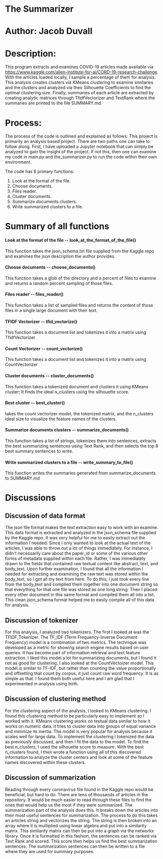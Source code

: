 # The Summarizer
# Author: Jacob Duvall


# Description:
This program extracts and examines COVID-19 articles made available via https://www.kaggle.com/allen-institute-for-ai/CORD-19-research-challenge. With the articles loaded locally, I sample a percentage of them for analysis. This analysis creates clusters via KMeans clustering to examine similaries and the clusters and analyzed via their Silhouette Coefficients to find the optimal clustering size. Finally, summaries of each article are extracted by creating analytic matrices through TfidfVectorizer and TextRank where the summaries are printed to the file SUMMARY.md.

# Process:
The process of the code is outlined and explained as follows:
This project is primarily an analysis based project. There are two paths one can take to follow along. First, I have uploaded a Jupyter notebook that can simply be analyzed to gain the insight of the project. If not this, then one can examine my code in main.py and the_summarizer.py to run the code within their own environment. 

The code has 6 primary functions:
1. Look at the format of the file.
2. Choose documents.
3. Files reader.
4. Cluster documents.
5. Summarize documents clusters.
6. Write summarized clusters to a file.

# Summary of all functions
#### Look at the format of the file -- look_at_the_format_of_the_file()
This function takes the json_schema.txt file supplied from the Kaggle repo and examines the json description the author provides.

#### Choose documents -- choose_documents()
This function takes a glob of the directory and a percent of files to examine and returns a random percent sampling of those files.

#### Files reader -- files_reader()
This function takes a list of sampled files and returns the content of those files in a single large document with their text.

#### TFIDF Vectorizer -- tfid_vectorize()
This function takes a document list and tokenizes it into a matrix using TfidfVectorizer

#### Count Vectorizer -- count_vectorize()
This function takes a document list and tokenizes it into a matrix using CountVectorizer

#### Cluster documents -- cluster_documents()
This function takes a tokenized document and clusters it using KMeans cluster; It finds the ideal n_clusters using the silhouette score.

#### Best cluster -- best_cluster()
takes the count vectorizer model, the tokenized matrix, and the n_clusters ideal size to visualize the feature names of the clusters.

#### Summarize documents clusters -- summarize_documents()
This function takes a list of strings, tokenizes them into sentences, extracts the best summarizing sentences using Text Rank, and then selects the top 8 best summary sentences to write.

#### Write summarized clusters to a file -- write_summary_to_file()
This function writes the summaries generated from summarize_documents to SUMMARY.md

# Discussions
## Discussion of data format
The json file format makes the text extraction easy to work with an examine. This data format is extracted and analyzed in the json_schema file supplied by the Kaggle repo. It was very helpful for me to easily extract out the information I needed. Since I only wanted to look at the actual text of the articles, I was able to throw out a lot of things immediately. For instance, I didn't necessarily care about the paper_id or some of the various other forms of metadata supplied within each file. Rather, I was immediately drawn to the fields that contained raw textual content like abstract, text, and body_text. Upon further examination, I found that all the information I needed for extracting and examining the raw text was stored within the body_text, so I got all my text from here. To do this, I just took every line from the body_text and complied them together into one document string so that everything for that one file was stored as one long string. Then I placed every other document in this same format and compiled them all into a list. This clean json_schema format helped me to easily compile all of this data for analysis.

## Discussion of tokenizer
For this analysis, I analyzed two tokenizers. The first I looked at was the TFIDF_Tokenizer. The TF_IDF (Term Frequency-Inverse Document Frequency) model is a combination of two metrics. The technique was developed as a metric for showing search engine results based on user queries. It has become part of information retrieval and text feature extraction. I liked this model a lot for summarizing documents, but I found it not as good for clustering. I also looked at the CountVectoizer model. This model is similar to TF-IDF, but rather than counting the value proportionally and offsetting that count by corpus, it just count raw word frequency. It is as simple as that. I found them both useful here and I am glad that I experimented in analysis using both.

## Discussion of clustering method
For the clustering aspect of the analysis, I looked to KMeans clustering. I found this clustering method to be particularly easy to implement so I worked with it. KMeans clustering works on textual data similar to how it works on numeric data. it tries to cluster data into groups of equal variance and minimize its inertia. The model is very popular for analysis because it scales well for large data. To implement the clustering I tokenized the data as previously discussed, and then I fit the data to the model. To find the best n_clusters, I used the silhouette score to measure. With the best n_clusters found, I then wrote a function using all of this discovered information to analyze the cluster centers and look at some of the feature names discovered within these clusters.

## Discussion of summarization
Reading through every coronavirus file found in the Kaggle repo would be beneficial, but hard to do. There are tens of thousands of articles in the repository. It would be much easier to read through these files to find the ones that would help us the most if they were summarized. The summarization part of the analysis does this. It breaks down the articles into their most useful sentences for summarization. The process to do this takes an articles string and vectorizes the string. The string is then broken into an array where it is multiplied using linear algebra and put into a similarity matrix. This similarity matrix can then be put into a graph via the networkx library. Once it is formatted in this fashion, the sentences can be ranked via Text Rank and scored. This score then helps us find the best summarization sentences. The summarization sentences can then be written to a file where they are used for summary purposes. 


